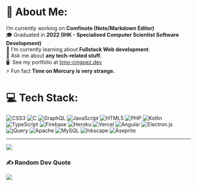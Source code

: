 # 👾 About Me:
I’m currently working on **Comfinote (Note/Markdown Editor)**
<br/>🎓&nbsp;Graduated in **2022 (IHK - Specialised Computer Scientist Software Development)**
<br/>🌱&nbsp;I'm currently learning about **Fullstack Web development**.
<br/>💬&nbsp;Ask me about **any tech-related stuff.**
<br/>🖥&nbsp; See my portfolio at [timo-cingoez.dev](www.timo-cingoez.dev)
<br/>⚡&nbsp;Fun fact **Time on Mercury is very strange.**

# 💻 Tech Stack:
![CSS3](https://img.shields.io/badge/css3-%231572B6.svg?style=flat-square&logo=css3&logoColor=white) ![C](https://img.shields.io/badge/c-%2300599C.svg?style=flat-square&logo=c&logoColor=white) ![GraphQL](https://img.shields.io/badge/-GraphQL-E10098?style=flat-square&logo=graphql&logoColor=white) ![JavaScript](https://img.shields.io/badge/javascript-%23323330.svg?style=flat-square&logo=javascript&logoColor=%23F7DF1E) ![HTML5](https://img.shields.io/badge/html5-%23E34F26.svg?style=flat-square&logo=html5&logoColor=white) ![PHP](https://img.shields.io/badge/php-%23777BB4.svg?style=flat-square&logo=php&logoColor=white) ![Kotlin](https://img.shields.io/badge/kotlin-%230095D5.svg?style=flat-square&logo=kotlin&logoColor=white) ![TypeScript](https://img.shields.io/badge/typescript-%23007ACC.svg?style=flat-square&logo=typescript&logoColor=white) ![Firebase](https://img.shields.io/badge/firebase-%23039BE5.svg?style=flat-square&logo=firebase) ![Heroku](https://img.shields.io/badge/heroku-%23430098.svg?style=flat-square&logo=heroku&logoColor=white) ![Vercel](https://img.shields.io/badge/vercel-%23000000.svg?style=flat-square&logo=vercel&logoColor=white) ![Angular](https://img.shields.io/badge/angular-%23DD0031.svg?style=flat-square&logo=angular&logoColor=white) ![Electron.js](https://img.shields.io/badge/Electron-191970?style=flat-square&logo=Electron&logoColor=white) ![jQuery](https://img.shields.io/badge/jquery-%230769AD.svg?style=flat-square&logo=jquery&logoColor=white) ![Apache](https://img.shields.io/badge/apache-%23D42029.svg?style=flat-square&logo=apache&logoColor=white) ![MySQL](https://img.shields.io/badge/mysql-%2300f.svg?style=flat-square&logo=mysql&logoColor=white) ![Inkscape](https://img.shields.io/badge/Inkscape-e0e0e0?style=flat-square&logo=inkscape&logoColor=080A13) ![Aseprite](https://img.shields.io/badge/Aseprite-FFFFFF?style=flat-square&logo=Aseprite&logoColor=#7D929E)

---
[![](https://visitcount.itsvg.in/api?id=timo-cingoez&icon=5&color=8)](https://visitcount.itsvg.in)

### ✍️ Random Dev Quote
![](https://quotes-github-readme.vercel.app/api?type=horizontal&theme=radical)
